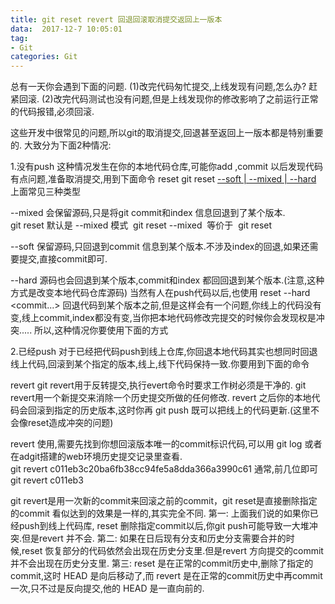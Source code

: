 ```yaml
---
title: git reset revert 回退回滚取消提交返回上一版本
data:  2017-12-7 10:05:01
tag:
- Git
categories: Git
---
```


总有一天你会遇到下面的问题.
(1)改完代码匆忙提交,上线发现有问题,怎么办? 赶紧回滚.
(2)改完代码测试也没有问题,但是上线发现你的修改影响了之前运行正常的代码报错,必须回滚.

这些开发中很常见的问题,所以git的取消提交,回退甚至返回上一版本都是特别重要的.
大致分为下面2种情况:  

1.没有push
这种情况发生在你的本地代码仓库,可能你add ,commit 以后发现代码有点问题,准备取消提交,用到下面命令
reset
git reset [--soft | --mixed | --hard
]()
上面常见三种类型  

--mixed
会保留源码,只是将git commit和index 信息回退到了某个版本.
git reset 默认是 --mixed 模式 
git reset --mixed  等价于  git reset  

--soft
保留源码,只回退到commit 信息到某个版本.不涉及index的回退,如果还需要提交,直接commit即可.

--hard
源码也会回退到某个版本,commit和index 都回回退到某个版本.(注意,这种方式是改变本地代码仓库源码)
当然有人在push代码以后,也使用 reset --hard \<commit...\> 回退代码到某个版本之前,但是这样会有一个问题,你线上的代码没有变,线上commit,index都没有变,当你把本地代码修改完提交的时候你会发现权是冲突.....
所以,这种情况你要使用下面的方式

2.已经push
对于已经把代码push到线上仓库,你回退本地代码其实也想同时回退线上代码,回滚到某个指定的版本,线上,线下代码保持一致.你要用到下面的命令

revert
git revert用于反转提交,执行evert命令时要求工作树必须是干净的.
git revert用一个新提交来消除一个历史提交所做的任何修改.
revert 之后你的本地代码会回滚到指定的历史版本,这时你再 git push 既可以把线上的代码更新.(这里不会像reset造成冲突的问题)

revert 使用,需要先找到你想回滚版本唯一的commit标识代码,可以用 git log 或者在adgit搭建的web环境历史提交记录里查看.
git revert c011eb3c20ba6fb38cc94fe5a8dda366a3990c61
通常,前几位即可
git revert c011eb3

git revert是用一次新的commit来回滚之前的commit，git reset是直接删除指定的commit
看似达到的效果是一样的,其实完全不同.
第一:
上面我们说的如果你已经push到线上代码库, reset 删除指定commit以后,你git push可能导致一大堆冲突.但是revert 并不会.
第二:
如果在日后现有分支和历史分支需要合并的时候,reset 恢复部分的代码依然会出现在历史分支里.但是revert 方向提交的commit 并不会出现在历史分支里.
第三:
reset 是在正常的commit历史中,删除了指定的commit,这时 HEAD 是向后移动了,而 revert 是在正常的commit历史中再commit一次,只不过是反向提交,他的 HEAD 是一直向前的.

